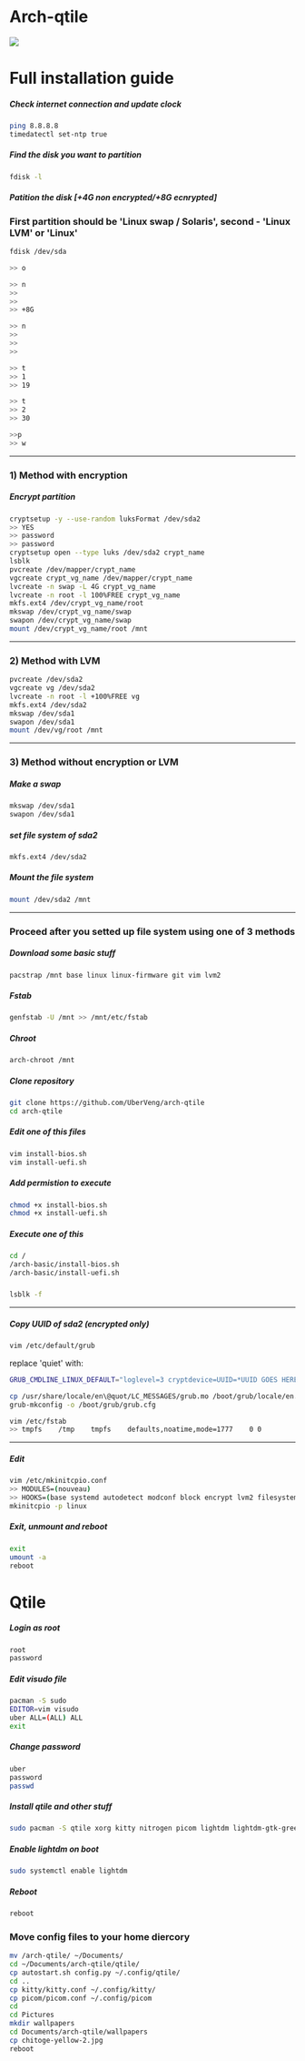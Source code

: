 # Arch-qtile
<img src="https://i.imgur.com/otd883Q.png">

# Full installation guide
##### Check internet connection and update clock
```sh
ping 8.8.8.8
timedatectl set-ntp true
```
##### Find the disk you want to partition
```sh
fdisk -l
```
##### Patition the disk \[+4G non encrypted/+8G ecnrypted]
### First partition should be 'Linux swap / Solaris', second -  'Linux LVM' or 'Linux'
```sh
fdisk /dev/sda

>> o

>> n
>>
>>
>> +8G

>> n
>>
>>
>>

>> t
>> 1
>> 19

>> t
>> 2
>> 30

>>p
>> w
```
***
### 1) Method with encryption
##### Encrypt partition
```sh
cryptsetup -y --use-random luksFormat /dev/sda2
>> YES
>> password
>> password
cryptsetup open --type luks /dev/sda2 crypt_name
lsblk
pvcreate /dev/mapper/crypt_name
vgcreate crypt_vg_name /dev/mapper/crypt_name
lvcreate -n swap -L 4G crypt_vg_name
lvcreate -n root -l 100%FREE crypt_vg_name
mkfs.ext4 /dev/crypt_vg_name/root
mkswap /dev/crypt_vg_name/swap
swapon /dev/crypt_vg_name/swap
mount /dev/crypt_vg_name/root /mnt
```
***
### 2) Method with LVM 
```sh
pvcreate /dev/sda2
vgcreate vg /dev/sda2
lvcreate -n root -l +100%FREE vg
mkfs.ext4 /dev/sda2
mkswap /dev/sda1
swapon /dev/sda1
mount /dev/vg/root /mnt
```
***
### 3) Method without encryption or LVM
##### Make a swap
```sh
mkswap /dev/sda1
swapon /dev/sda1
```
##### set file system of sda2
```sh
mkfs.ext4 /dev/sda2
```
##### Mount the file system
```sh
mount /dev/sda2 /mnt
```
***
### Proceed after you setted up file system using one of 3 methods
##### Download some basic stuff
```sh
pacstrap /mnt base linux linux-firmware git vim lvm2
```
##### Fstab
```sh
genfstab -U /mnt >> /mnt/etc/fstab
```
##### Chroot
```sh
arch-chroot /mnt
```
##### Clone repository
```sh
git clone https://github.com/UberVeng/arch-qtile
cd arch-qtile
```
##### Edit one of this files
```sh
vim install-bios.sh
vim install-uefi.sh 
```
##### Add permistion to execute
```sh
chmod +x install-bios.sh
chmod +x install-uefi.sh
```
##### Execute one of this
```sh
cd /
/arch-basic/install-bios.sh
/arch-basic/install-uefi.sh
```
#####
```sh
lsblk -f
```
***
##### Copy UUID of sda2 (encrypted only)
```sh
vim /etc/default/grub
```
replace 'quiet' with:
```sh
GRUB_CMDLINE_LINUX_DEFAULT="loglevel=3 cryptdevice=UUID=*UUID GOES HERE*:luks:allow-discards"
```
```sh
cp /usr/share/locale/en\@quot/LC_MESSAGES/grub.mo /boot/grub/locale/en.mo
grub-mkconfig -o /boot/grub/grub.cfg
```
```sh
vim /etc/fstab
>> tmpfs    /tmp    tmpfs    defaults,noatime,mode=1777    0 0
```
***
##### Edit 
```sh
vim /etc/mkinitcpio.conf
>> MODULES=(nouveau)
>> HOOKS=(base systemd autodetect modconf block encrypt lvm2 filesystems...)
mkinitcpio -p linux
```

##### Exit, unmount and reboot
```sh
exit
umount -a
reboot
```
# Qtile
##### Login as root
```sh
root
password
```
##### Edit visudo file
```sh
pacman -S sudo
EDITOR=vim visudo
uber ALL=(ALL) ALL
exit
```
##### Change password
```sh
uber
password
passwd
```
##### Install qtile and other stuff
```sh
sudo pacman -S qtile xorg kitty nitrogen picom lightdm lightdm-gtk-greeter firefox pcmanfm lxappearance arc-gtk-theme arc-icon-theme
```
##### Enable lightdm on boot
```sh
sudo systemctl enable lightdm
```
##### Reboot
```sh
reboot
```

### Move config files to your home diercory
```sh
mv /arch-qtile/ ~/Documents/
cd ~/Documents/arch-qtile/qtile/
cp autostart.sh config.py ~/.config/qtile/
cd ..
cp kitty/kitty.conf ~/.config/kitty/
cp picom/picom.conf ~/.config/picom
cd
cd Pictures
mkdir wallpapers
cd Documents/arch-qtile/wallpapers
cp chitoge-yellow-2.jpg
reboot

```
